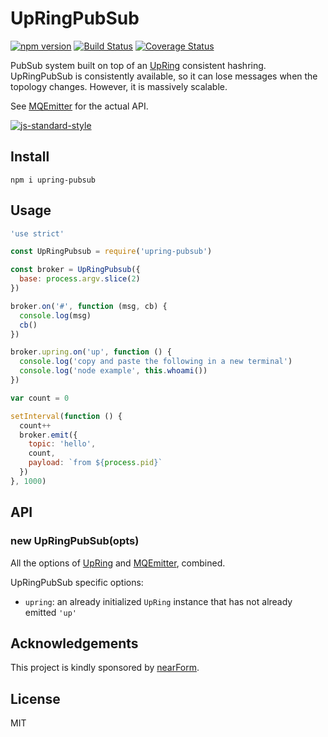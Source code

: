 # UpRingPubSub

[![npm version][npm-badge]][npm-url]
[![Build Status][travis-badge]][travis-url]
[![Coverage Status][coveralls-badge]][coveralls-url]

PubSub system built on top of an [UpRing][upring] consistent hashring.
UpRingPubSub is consistently available, so it can lose messages when the topology changes.
However, it is massively scalable.

See [MQEmitter][mqemitter] for the actual API.

[![js-standard-style](https://raw.githubusercontent.com/feross/standard/master/badge.png)](https://github.com/feross/standard)

## Install

```
npm i upring-pubsub
```

## Usage

```js
'use strict'

const UpRingPubsub = require('upring-pubsub')

const broker = UpRingPubsub({
  base: process.argv.slice(2)
})

broker.on('#', function (msg, cb) {
  console.log(msg)
  cb()
})

broker.upring.on('up', function () {
  console.log('copy and paste the following in a new terminal')
  console.log('node example', this.whoami())
})

var count = 0

setInterval(function () {
  count++
  broker.emit({
    topic: 'hello',
    count,
    payload: `from ${process.pid}`
  })
}, 1000)
```

## API

### new UpRingPubSub(opts)

All the options of [UpRing][upring] and [MQEmitter][mqemitter],
combined.

UpRingPubSub specific options:

* `upring`: an already initialized `UpRing` instance that has not
  already emitted `'up'`

<a name="acknowledgements"></a>
## Acknowledgements

This project is kindly sponsored by [nearForm](http://nearform.com).

## License

MIT

[coveralls-badge]: https://coveralls.io/repos/github/mcollina/upring-pubsub/badge.svg?branch=master
[coveralls-url]: https://coveralls.io/github/mcollina/upring-pubsub?branch=master
[npm-badge]: https://badge.fury.io/js/upring-pubsub.svg
[npm-url]: https://badge.fury.io/js/upring-pubsub
[travis-badge]: https://api.travis-ci.org/mcollina/upring-pubsub.svg
[travis-url]: https://travis-ci.org/mcollina/upring-pubsub
[upring]: https://travis-ci.org/mcollina/upring
[mqemitter]: http://github.com/mcollina/mqemitter

